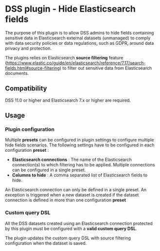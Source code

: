 # DSS plugin - Hide Elasticsearch fields

The purpose of this plugin is to allow DSS admins to hide fields containing sensitive data in Elasticsearch external datasets (unmanaged) to comply with data security policies or data regulations, such as GDPR, around data privacy and protection.

The plugins relies on Elasticsearch **source filtering** feature (https://www.elastic.co/guide/en/elasticsearch/reference/7.17/search-fields.html#source-filtering) to filter out sensitive data from Elasticsearch documents.

## Compatibility

DSS 11.0 or higher and Elasticsearch 7.x or higher are required.

## Usage
### Plugin configuration
Multiple **presets** can be configured in plugin settings to configure multiple hide fields scenarios. The following settings have to be configured in each configuration **preset** :

* **Elasticsearch connections** : The name of the Elasticsearch connection(s) to which filtering has to be applied. Multiple connections can be configured in a single preset.
* **Columns to hide** : A comma separated list of Elasticsearch fields to hide. 

An Elasticsearch connection can only be defined in a single preset. An exception is triggered when a new dataset is created if the dataset connection is defined in more than one configuration **preset**

### Custom query DSL
All the DSS datasets created using an Elasticsearch connection protected by this plugin must be configured with a **valid custom query DSL**. 

The plugin updates the custom query DSL with source filtering configuration when the dataset is saved.
                

